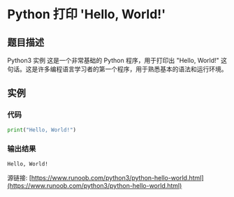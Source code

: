 # Python 打印 'Hello, World!'

## 题目描述
Python3 实例
这是一个非常基础的 Python 程序，用于打印出 "Hello, World!" 这句话。这是许多编程语言学习者的第一个程序，用于熟悉基本的语法和运行环境。

## 实例
### 代码
```python
print("Hello, World!")
```
### 输出结果
```
Hello, World!
```
源链接: [https://www.runoob.com/python3/python-hello-world.html](https://www.runoob.com/python3/python-hello-world.html)